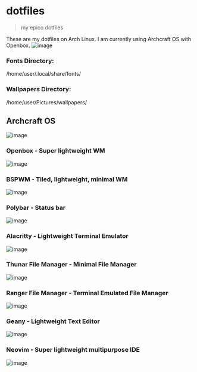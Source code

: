 # dotfiles
> my epico dotfiles

These are my dotfiles on Arch Linux. I am currently using Archcraft OS with Openbox.
![image](https://github.com/BooleanCube/arch-dotfiles/assets/47650058/e46efc7d-e606-4028-838e-07d1cf835b92)



### Fonts Directory:
/home/user/.local/share/fonts/

### Wallpapers Directory:
/home/user/Pictures/wallpapers/


## Archcraft OS
![image](https://user-images.githubusercontent.com/47650058/189801200-74192928-4c72-417e-8b26-1fadb8b53afb.png)

### Openbox - Super lightweight WM
![image](https://user-images.githubusercontent.com/47650058/201471063-c644ca55-d2bf-48ec-acea-8f8de46371d2.png)

### BSPWM - Tiled, lightweight, minimal WM
![image](https://user-images.githubusercontent.com/47650058/189801373-a7fe5f8a-8e85-4542-8421-dbb45b26b314.png)

### Polybar - Status bar
![image](https://github.com/BooleanCube/arch-dotfiles/assets/47650058/ce1f58e5-1ab1-43cb-b05e-e76ccac72a17)

### Alacritty - Lightweight Terminal Emulator
![image](https://github.com/BooleanCube/arch-dotfiles/assets/47650058/e18a055b-8222-46b7-972b-5cb6485e8514)

### Thunar File Manager - Minimal File Manager
![image](https://github.com/BooleanCube/arch-dotfiles/assets/47650058/74d43fce-3c3f-4834-8262-e90973190990)

### Ranger File Manager - Terminal Emulated File Manager
![image](https://github.com/BooleanCube/arch-dotfiles/assets/47650058/21662324-3b31-4567-8fdd-e7619d9fb11a)

### Geany - Lightweight Text Editor
![image](https://github.com/BooleanCube/arch-dotfiles/assets/47650058/68d743af-baf8-4519-9815-628c06a6dbc8)

### Neovim - Super lightweight multipurpose IDE
![image](https://github.com/BooleanCube/arch-dotfiles/assets/47650058/b946422e-5e28-40b8-8d02-dc76934763d0)
